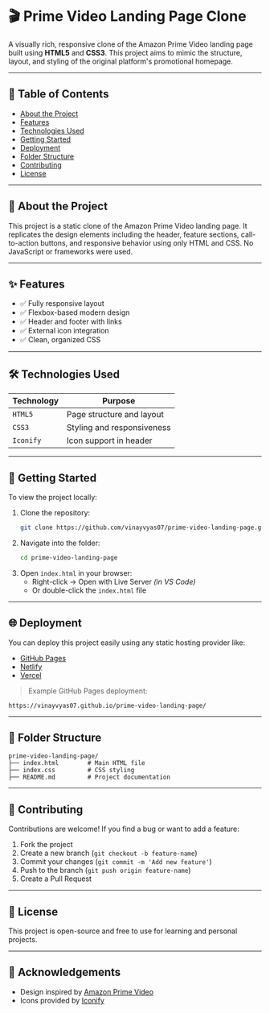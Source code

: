 # 🎬 Prime Video Landing Page Clone

A visually rich, responsive clone of the Amazon Prime Video landing page built using **HTML5** and **CSS3**. This project aims to mimic the structure, layout, and styling of the original platform's promotional homepage.

---

## 📌 Table of Contents

- [About the Project](#about-the-project)
- [Features](#features)
- [Technologies Used](#technologies-used)
- [Getting Started](#getting-started)
- [Deployment](#deployment)
- [Folder Structure](#folder-structure)
- [Contributing](#contributing)
- [License](#license)

---

## 📖 About the Project

This project is a static clone of the Amazon Prime Video landing page. It replicates the design elements including the header, feature sections, call-to-action buttons, and responsive behavior using only HTML and CSS. No JavaScript or frameworks were used.

---

## ✨ Features

- ✅ Fully responsive layout
- ✅ Flexbox-based modern design
- ✅ Header and footer with links
- ✅ External icon integration
- ✅ Clean, organized CSS

---

## 🛠️ Technologies Used

| Technology | Purpose |
|------------|---------|
| `HTML5`    | Page structure and layout |
| `CSS3`     | Styling and responsiveness |
| `Iconify`  | Icon support in header |

---

## 🚀 Getting Started

To view the project locally:

1. Clone the repository:
   ```bash
   git clone https://github.com/vinayvyas07/prime-video-landing-page.git
   ```
2. Navigate into the folder:
   ```bash
   cd prime-video-landing-page
   ```
3. Open `index.html` in your browser:
   - Right-click → Open with Live Server *(in VS Code)*  
   - Or double-click the `index.html` file

---

## 🌐 Deployment

You can deploy this project easily using any static hosting provider like:

- [GitHub Pages](https://pages.github.com/)
- [Netlify](https://www.netlify.com/)
- [Vercel](https://vercel.com/)

> Example GitHub Pages deployment:
```
https://vinayvyas07.github.io/prime-video-landing-page/
```

---

## 📁 Folder Structure

```
prime-video-landing-page/
├── index.html        # Main HTML file
├── index.css         # CSS styling
├── README.md         # Project documentation
```

---

## 🤝 Contributing

Contributions are welcome! If you find a bug or want to add a feature:

1. Fork the project
2. Create a new branch (`git checkout -b feature-name`)
3. Commit your changes (`git commit -m 'Add new feature'`)
4. Push to the branch (`git push origin feature-name`)
5. Create a Pull Request

---

## 📄 License

This project is open-source and free to use for learning and personal projects.

---

## 🙌 Acknowledgements

- Design inspired by [Amazon Prime Video](https://www.primevideo.com/)
- Icons provided by [Iconify](https://iconify.design/)
